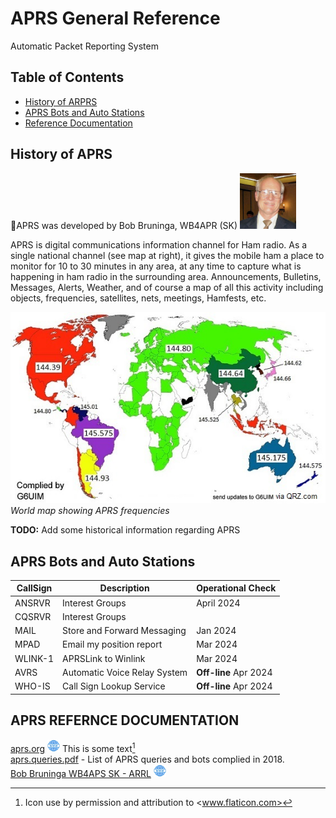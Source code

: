 # APRS General Reference

Automatic Packet Reporting System

## Table of Contents

* [History of ARPRS](./APRS#history)
* [APRS Bots and Auto Stations](./APRS#aprs-bots-and-auto-stations)
* [Reference Documentation](./APRS#aprs-refernce-documentation)

## History of APRS

🫡APRS was developed by Bob  Bruninga, WB4APR (SK) 
<img src="./Images/APRS/BobBruningaHeadshot.png" alt="Bob Bruninga Head Shot"
width="90">

APRS is digital communications information channel for Ham radio. As a single
national channel (see map at right), it gives the mobile ham a place to monitor
for 10 to 30 minutes in any area, at any time to capture what is happening in
ham radio in the surrounding area. Announcements, Bulletins, Messages, Alerts,
Weather, and of course a map of all this activity including objects,
frequencies, satellites, nets, meetings, Hamfests, etc.

![worldwide APRS frequency map](./Images/APRS/APRSVHFworldmapXx.jpg)    
*World map showing APRS frequencies*

**TODO:** Add some historical information regarding APRS

## APRS Bots and Auto Stations

| CallSign | Description | Operational Check |
|---|---|---|
| ANSRVR | Interest Groups | April 2024 |
| CQSRVR | Interest Groups | |
| MAIL | Store and Forward Messaging | Jan 2024 |
| MPAD | Email my position report | Mar 2024 |
| WLINK-1 | APRSLink to Winlink | Mar 2024 |
| AVRS | Automatic Voice Relay System | **Off-line** Apr 2024 |
| WHO-IS | Call Sign Lookup Service | **Off-line** Apr 2024 |

## APRS REFERNCE DOCUMENTATION

[aprs.org](http://www.aprs.org)
<img src="./Images/www.png" width="20" alt="www link"> This is some text[^1]  
[aprs.queries.pdf](./Resources/APRS/aprs.queries.pdf) - List of APRS queries
and bots complied in 2018.  
[Bob Bruninga WB4APS SK - ARRL](https://web.archive.org/web/20240120042059/http://www.arrl.org/news/aprs-developer-bob-bruninga-wb4apr-sk)
<img src="./Images/www.png" width="20" alt="www link">

[^1]: Icon use by permission and attribution to <www.flaticon.com>
